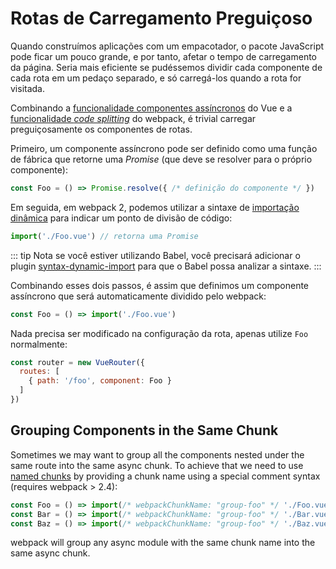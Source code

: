 # Rotas de Carregamento Preguiçoso

Quando construímos aplicações com um empacotador, o pacote JavaScript pode ficar um pouco grande, e por tanto, afetar o tempo de carregamento da página. Seria mais eficiente se pudéssemos dividir cada componente de cada rota em um pedaço separado, e só carregá-los quando a rota for visitada.

Combinando a [funcionalidade componentes assíncronos](https://br.vuejs.org/v2/guide/components-dynamic-async.html#Componentes-Assincronos) do Vue e a [funcionalidade _code splitting_](https://webpack.js.org/guides/code-splitting-async/) do webpack, é trivial carregar preguiçosamente os componentes de rotas.

Primeiro, um componente assíncrono pode ser definido como uma função de fábrica que retorne uma _Promise_ (que deve se resolver para o próprio componente):

``` js
const Foo = () => Promise.resolve({ /* definição do componente */ })
```

Em seguida, em webpack 2, podemos utilizar a sintaxe de [importação dinâmica](https://github.com/tc39/proposal-dynamic-import) para indicar um ponto de divisão de código:

``` js
import('./Foo.vue') // retorna uma Promise
```

::: tip Nota
se você estiver utilizando Babel, você precisará adicionar o plugin [syntax-dynamic-import](https://babeljs.io/docs/plugins/syntax-dynamic-import/) para que o Babel possa analizar a sintaxe.
:::

Combinando esses dois passos, é assim que definimos um componente assíncrono que será automaticamente dividido pelo webpack:

``` js
const Foo = () => import('./Foo.vue')
```

Nada precisa ser modificado na configuração da rota, apenas utilize `Foo` normalmente:

``` js
const router = new VueRouter({
  routes: [
    { path: '/foo', component: Foo }
  ]
})
```

## Grouping Components in the Same Chunk

Sometimes we may want to group all the components nested under the same route into the same async chunk. To achieve that we need to use [named chunks](https://webpack.js.org/guides/code-splitting-async/#chunk-names) by providing a chunk name using a special comment syntax (requires webpack > 2.4):

``` js
const Foo = () => import(/* webpackChunkName: "group-foo" */ './Foo.vue')
const Bar = () => import(/* webpackChunkName: "group-foo" */ './Bar.vue')
const Baz = () => import(/* webpackChunkName: "group-foo" */ './Baz.vue')
```

webpack will group any async module with the same chunk name into the same async chunk.
